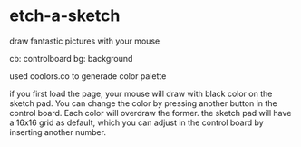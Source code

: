# etch-a-sketch
draw fantastic pictures with your mouse

<!-- shortages -->
cb: controlboard
bg: background

<!-- sources -->
used coolors.co to generade color palette

<!-- default setting -->
if you first load the page, your mouse will draw with black color on the sketch pad. You can change the color by pressing another button in the control board. Each color will overdraw the former.
the sketch pad will have a 16x16 grid as default, which you can adjust in the control board by inserting another number.